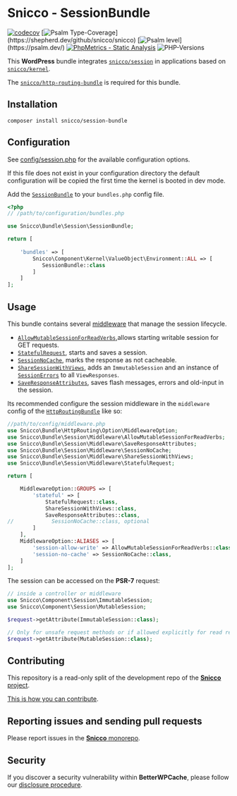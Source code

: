 # Snicco - SessionBundle

[![codecov](https://img.shields.io/badge/Coverage-100%25-success
)](https://codecov.io/gh/sniccowp/sniccowp)
[![Psalm Type-Coverage](https://shepherd.dev/github/snicco/snicco/coverage.svg?)](https://shepherd.dev/github/snicco/snicco)
[![Psalm level](https://shepherd.dev/github/snicco/snicco/level.svg?)](https://psalm.dev/)
[![PhpMetrics - Static Analysis](https://img.shields.io/badge/PhpMetrics-Static_Analysis-2ea44f)](https://snicco.github.io/snicco/phpmetrics/SessionBundle/index.html)
![PHP-Versions](https://img.shields.io/badge/PHP-%5E7.4%7C%5E8.0%7C%5E8.1-blue)

This **WordPress** bundle integrates [`snicco/session`](https://github.com/snicco/session) in applications based on [`snicco/kernel`](https://github.com/snicco/kernel).

The [`snicco/http-routing-bundle`](https://github.com/snicco/http-routing-bundle) is required for this bundle.

## Installation

```shell
composer install snicco/session-bundle
```

## Configuration

See [config/session.php](config/session.php) for the available configuration options.

If this file does not exist in your configuration directory the default configuration will be copied
the first time the kernel is booted in dev mode.

Add the [`SessionBundle`](src/SessionBundle.php) to your `bundles.php`
config file.

```php
<?php
// /path/to/configuration/bundles.php

use Snicco\Bundle\Session\SessionBundle;

return [
    
    'bundles' => [
        Snicco\Component\Kernel\ValueObject\Environment::ALL => [
           SessionBundle::class
        ]   
    ]   
];
```

## Usage

This bundle contains several [middleware](src/Middleware) that manage the session lifecycle.

- [`AllowMutableSessionForReadVerbs`](src/Middleware/AllowMutableSessionForReadVerbs.php),allows starting writable session for GET requests.
- [`StatefulRequest`](src/Middleware/StatefulRequest.php), starts and saves a session.
- [`SessionNoCache`](src/Middleware/SessionNoCache.php), marks the response as not cacheable.
- [`ShareSessionWithViews`](src/Middleware/ShareSessionWithViews.php), adds an `ImmutableSession` and an instance of [`SessionErrors`](src/ValueObject/SessionErrors.php) to all `ViewResponses`.
- [`SaveResponseAttributes`](src/Middleware/SaveResponseAttributes.php), saves flash messages, errors and old-input in the session.

Its recommended configure the session middleware in the `middleware` config of the [`HttpRoutingBundle`](https://github.com/snicco/http-routing-bundle) like so:

```php
//path/to/config/middleware.php
use Snicco\Bundle\HttpRouting\Option\MiddlewareOption;
use Snicco\Bundle\Session\Middleware\AllowMutableSessionForReadVerbs;
use Snicco\Bundle\Session\Middleware\SaveResponseAttributes;
use Snicco\Bundle\Session\Middleware\SessionNoCache;
use Snicco\Bundle\Session\Middleware\ShareSessionWithViews;
use Snicco\Bundle\Session\Middleware\StatefulRequest;

return [

    MiddlewareOption::GROUPS => [
        'stateful' => [
            StatefulRequest::class,
            ShareSessionWithViews::class,
            SaveResponseAttributes::class,
//            SessionNoCache::class, optional
        ]   
    ],
    MiddlewareOption::ALIASES => [
        'session-allow-write' => AllowMutableSessionForReadVerbs::class,
        'session-no-cache' => SessionNoCache::class,
    ]
];
```

The session can be accessed on the **PSR-7** request:

```php
// inside a controller or middleware
use Snicco\Component\Session\ImmutableSession;
use Snicco\Component\Session\MutableSession;

$request->getAttribute(ImmutableSession::class);

// Only for unsafe request methods or if allowed explicitly for read requests.
$request->getAttribute(MutableSession::class);
```

## Contributing

This repository is a read-only split of the development repo of the [**Snicco** project](https://github.com/snicco/snicco).

[This is how you can contribute](https://github.com/snicco/snicco/blob/master/CONTRIBUTING.md).

## Reporting issues and sending pull requests

Please report issues in the
[**Snicco** monorepo](https://github.com/snicco/snicco/blob/master/CONTRIBUTING.md##using-the-issue-tracker).

## Security

If you discover a security vulnerability within **BetterWPCache**, please follow
our [disclosure procedure](https://github.com/snicco/snicco/blob/master/SECURITY.md).
